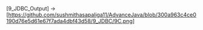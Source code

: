 [9_JDBC_Output] -> [https://github.com/sushmithasapaliga11/AdvanceJava/blob/300a963c4ce0190d76e5d61e67f7ada4dbf43d58/9_JDBC/9C.png]
